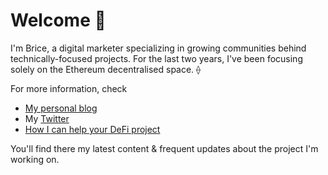 # Welcome 👋

I'm Brice, a digital marketer specializing in growing communities behind technically-focused projects. For the last two years, I've been focusing solely on the Ethereum decentralised space. ⟠

For more information, check

-   [My personal blog](https://tokenbrice.xyz)
-   My [Twitter](https://twitter.com/tokenbrice)
-   [How I can help your DeFi project](https://tokenbrice.xyz/about/services/)

You'll find there my latest content & frequent updates about the project I'm working on.
